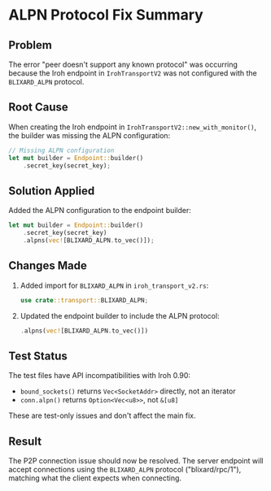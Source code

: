 # ALPN Protocol Fix Summary

## Problem
The error "peer doesn't support any known protocol" was occurring because the Iroh endpoint in `IrohTransportV2` was not configured with the `BLIXARD_ALPN` protocol.

## Root Cause
When creating the Iroh endpoint in `IrohTransportV2::new_with_monitor()`, the builder was missing the ALPN configuration:
```rust
// Missing ALPN configuration
let mut builder = Endpoint::builder()
    .secret_key(secret_key);
```

## Solution Applied
Added the ALPN configuration to the endpoint builder:
```rust
let mut builder = Endpoint::builder()
    .secret_key(secret_key)
    .alpns(vec![BLIXARD_ALPN.to_vec()]);
```

## Changes Made
1. Added import for `BLIXARD_ALPN` in `iroh_transport_v2.rs`:
   ```rust
   use crate::transport::BLIXARD_ALPN;
   ```

2. Updated the endpoint builder to include the ALPN protocol:
   ```rust
   .alpns(vec![BLIXARD_ALPN.to_vec()])
   ```

## Test Status
The test files have API incompatibilities with Iroh 0.90:
- `bound_sockets()` returns `Vec<SocketAddr>` directly, not an iterator
- `conn.alpn()` returns `Option<Vec<u8>>`, not `&[u8]`

These are test-only issues and don't affect the main fix.

## Result
The P2P connection issue should now be resolved. The server endpoint will accept connections using the `BLIXARD_ALPN` protocol ("blixard/rpc/1"), matching what the client expects when connecting.
